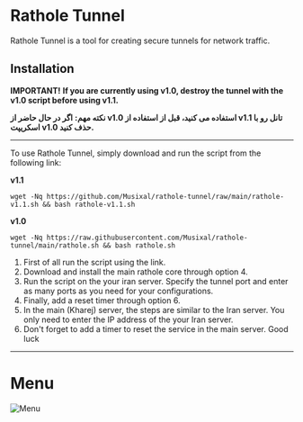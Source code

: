 # Rathole Tunnel

Rathole Tunnel is a tool for creating secure tunnels for network traffic.

## Installation


**IMPORTANT!**
**If you are currently using v1.0, destroy the tunnel with the v1.0 script before using v1.1.**

**نکته مهم:**
**اگر در حال حاضر از v1.0 استفاده می کنید، قبل از استفاده از v1.1 تانل رو با اسکریپت v1.0 حذف کنید.**

_____________________________________________________________________________________


To use Rathole Tunnel, simply download and run the script from the following link:

**v1.1**
```
wget -Nq https://github.com/Musixal/rathole-tunnel/raw/main/rathole-v1.1.sh && bash rathole-v1.1.sh
```
**v1.0**
```
wget -Nq https://raw.githubusercontent.com/Musixal/rathole-tunnel/main/rathole.sh && bash rathole.sh
```

1) First of all run the script using the link.
2) Download and install the main rathole core through option 4.
3) Run the script on the your iran server. Specify the tunnel port and enter as many ports as you need for your configurations.
4) Finally, add a reset timer through option 6.
5) In the main (Kharej) server, the steps are similar to the Iran server. You only need to enter the IP address of the your Iran server.
6) Don't forget to add a timer to reset the service in the main server.
Good luck
_____________________________________________________________________________________



# Menu
![Menu](https://github.com/Musixal/rathole-tunnel/blob/main/rathole-menu.png)

